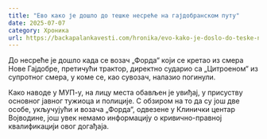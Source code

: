 ```yaml
---
title: "Ево како је дошло до тешке несреће на гајдобранском путу"
date: 2025-07-07
category: Хроника
url: https://backapalankavesti.com/hronika/evo-kako-je-doslo-do-teske-nesrece-na-gajdobranskom-putu/
---
```


До несреће је дошло када се возач „Форда“ који се кретао из смера Нове Гајдобре, претичући трактор, директно сударио са „Цитроеном“ из супротног смера, у коме се, као сувозач, налазио погинули.

Како наводе у МУП-у, на лицу места обављен је увиђај, у присуству основног јавног тужиоца и полиције. С обзиром на то да су још две особе, укључујући и возача „Форда“, одвезене у Клинички центар Војводине, још увек немамо информацију о кривично-правној квалификацији овог догађаја.
